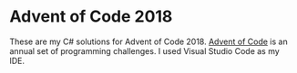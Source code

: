 # Advent of Code 2018
These are my C# solutions for Advent of Code 2018. [Advent of Code](https://adventofcode.com/) is an annual set of programming challenges. I used Visual Studio Code as my IDE.
